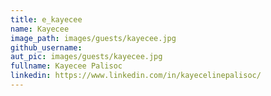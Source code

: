 ```yaml
---
title: e_kayecee
name: Kayecee
image_path: images/guests/kayecee.jpg
github_username:
aut_pic: images/guests/kayecee.jpg
fullname: Kayecee Palisoc
linkedin: https://www.linkedin.com/in/kayecelinepalisoc/
---
```

